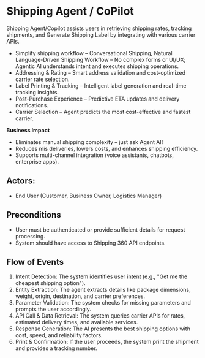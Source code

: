 # Shipping Agent / CoPilot
Shipping Agent/Copilot assists users in retrieving shipping rates, tracking shipments, and Generate Shipping Label by integrating with various carrier APIs.
 
- Simplify shipping workflow – Conversational Shipping, Natural Language-Driven Shipping Workflow – No complex forms or UI/UX; Agentic AI understands intent and executes shipping operations.
- Addressing & Rating – Smart address validation and cost-optimized carrier rate selection.
- Label Printing & Tracking – Intelligent label generation and real-time tracking insights.
- Post-Purchase Experience – Predictive ETA updates and delivery notifications.
- Carrier Selection – Agent predicts the most cost-effective and fastest carrier.
 
**Business Impact**
-	Eliminates manual shipping complexity – just ask Agent AI!
-	Reduces mis deliveries, lowers costs, and enhances shipping efficiency.
-	Supports multi-channel integration (voice assistants, chatbots, enterprise apps).
 
## Actors: 
- End User (Customer, Business Owner, Logistics Manager)
 
## Preconditions
- User must be authenticated or provide sufficient details for request processing.
- System should have access to Shipping 360 API endpoints.
 
## Flow of Events
1. Intent Detection: The system identifies user intent (e.g., "Get me the cheapest shipping option").
2. Entity Extraction: The agent extracts details like package dimensions, weight, origin, destination, and carrier preferences.
3. Parameter Validation: The system checks for missing parameters and prompts the user accordingly.
4. API Call & Data Retrieval: The system queries carrier APIs for rates, estimated delivery times, and available services.
5. Response Generation: The AI presents the best shipping options with cost, speed, and reliability factors.
6. Print & Confirmation: If the user proceeds, the system print the shipment and provides a tracking number.

